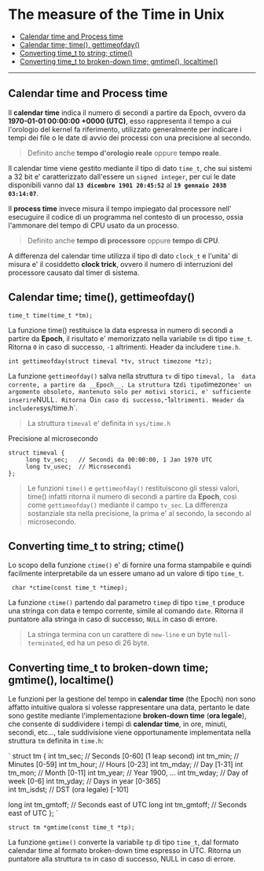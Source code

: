 # The measure of the Time in Unix

* [Calendar time and Process time](#headDT0)
* [Calendar time; time(), gettimeofday()](#headDT1)
* [Converting time_t to string; ctime()](#headDT2)
* [Converting time_t to broken-down time; gmtime(), localtime()](#headDT3)

---

## <a name="headDT0"></a>Calendar time and Process time

Il __calendar time__ indica il numero di secondi a partire da Epoch, ovvero da
__1970-01-01 00:00:00 +0000 (UTC)__, esso rappresenta il tempo a cui l'orologio
del kernel fa riferimento, utilizzato generalmente per indicare i tempi dei 
file o le date di avvio dei processi con una precisione al secondo.

> Definito anche __tempo d'orologio reale__ oppure __tempo reale__.

Il calendar time viene gestito mediante il tipo di dato `time_t`, che sui
sistemi a 32 bit e' caratterizzato dall'essere un `signed integer`, per cui le
date disponibili vanno dal __`13 dicembre 1901 20:45:52`__ al 
__`19 gennaio 2038 03:14:07`__.

Il __process time__ invece misura il tempo impiegato dal processore nell'
esecuguire il codice di un programma nel contesto di un processo, ossia 
l'ammonare del tempo di CPU usato da un processo. 

> Definito anche __tempo di processore__ oppure __tempo di CPU__.

A differenza del calendar time utilizza il tipo di dato `clock_t` e l'unita' di 
misura e' il cosiddetto __clock trick__, ovvero il numero di interruzioni del
processore causato dal timer di sistema.

## <a name="headDT1"></a>Calendar time; time(), gettimeofday()

`time_t time(time_t *tm);` 

La funzione time() restituisce la data espressa in numero di secondi a partire
da __Epoch__, il risultato e' memorizzato nella  variabile `tm` di tipo 
`time_t`. Ritorna `0` in caso di successo, `-1` altrimenti. Header da includere 
`time.h`.

`int gettimeofday(struct timeval *tv, struct timezone *tz);`

La funzione `gettimeofday()` salva nella struttura `tv` di tipo `timeval, la 
data corrente, a partire da __Epoch__. La struttura `tz` di tipo `timezone` e'
un argomento obsoleto, mantenuto solo per motivi storici, e' sufficiente 
inserire `NULL`. Ritorna `0` in caso di successo, `-1` altrimenti. Header da 
includere `sys/time.h`.

> La struttura `timeval` e' definita in `sys/time.h`

Precisione al microsecondo

```
struct timeval {
     long tv_sec;	// Secondi da 00:00:00, 1 Jan 1970 UTC
     long tv_usec;	// Microsecondi
};
```

> Le funzioni `time()` e `gettimeofday()` restituiscono gli stessi valori, 
> time() infatti ritorna il numero di secondi a partire da __Epoch__, così come
> `gettimeofday()` mediante il campo `tv_sec`. La differenza sostanziale sta
> nella precisione, la prima e' al secondo, la secondo al microsecondo.

## <a name="headDT2"></a>Converting time_t to string; ctime()

Lo scopo della funzione `ctime()` e' di fornire una forma stampabile e quindi
facilmente interpretabile da un essere umano ad un valore di tipo `time_t`.

` char *ctime(const time_t *timep);`

La funzione `ctime()` partendo dal parametro `timep` di tipo `time_t` produce
una stringa con data e tempo corrente, simile al comando `date`. Ritorna il 
puntatore alla stringa in caso di successo, `NULL` in caso di errore.

> La stringa termina con un carattere di `new-line` e un byte `null-terminated`,
> ed ha un peso di 26 byte.

## <a name="headDT3"></a>Converting time_t to broken-down time; gmtime(), localtime()

Le funzioni per la gestione del tempo in __calendar time__ (the Epoch)  non 
sono affatto intuitive qualora si volesse rappresentare una data, pertanto le 
date sono gestite mediante l'implementazione __broken-down time__ (__ora 
legale__), che consente di suddividere i tempi di __calendar time__, in ore, 
minuti, secondi, etc..., tale suddivisione viene opportunamente implementata 
nella struttura `tm`  definita in `time.h`:

`
struct tm
{
  int tm_sec;           // Seconds             [0-60] (1 leap second) 
  int tm_min;           // Minutes             [0-59] 
  int tm_hour;          // Hours               [0-23] 
  int tm_mday;          // Day                 [1-31] 
  int tm_mon;           // Month               [0-11] 
  int tm_year;          // Year                1900, ...
  int tm_wday;          // Day of week         [0-6] 
  int tm_yday;          // Days in year        [0-365]	
  int tm_isdst;         // DST (ora legale)    [-101]

  long int tm_gmtoff;   // Seconds east of UTC
  long int tm_gmtoff;   // Seconds east of UTC
};
`

`struct tm *gmtime(const time_t *tp);`

La funzione `gmtime()` converte la variabile `tp` di tipo `time_t`, dal formato 
calendar time al formato broken-down time espresso in UTC. Ritorna un puntatore 
alla struttura `tm` in caso di successo, NULL in caso di errore.
